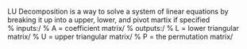 LU Decomposition is a way to solve a system of linear equations by breaking it up into a upper, lower, and pivot martix if specified\
% inputs:/
%	A = coefficient matrix/
% outputs:/
%	L = lower triangular matrix/
%	U = upper triangular matrix/
%   P = the permutation matrix/
